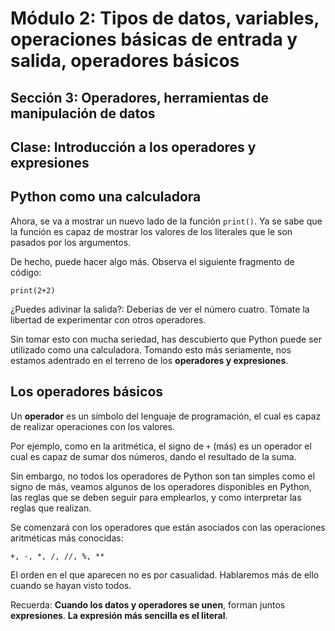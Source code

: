 # Módulo 2: Tipos de datos, variables, operaciones básicas de entrada y salida, operadores básicos 
## Sección 3: Operadores, herramientas de manipulación de datos 
## Clase: Introducción a los operadores y expresiones

## Python como una calculadora

Ahora, se va a mostrar un nuevo lado de la función `print()`. Ya se sabe que la función es capaz de mostrar los valores de los literales que le son pasados por los argumentos.

De hecho, puede hacer algo más. Observa el siguiente fragmento de código:

```
print(2+2)
```

¿Puedes adivinar la salida?: Deberías de ver el número cuatro. Tómate la libertad de experimentar con otros operadores.

Sin tomar esto con mucha seriedad, has descubierto que Python puede ser utilizado como una calculadora. Tomando esto más seriamente, nos estamos adentrado en el terreno de los **operadores y expresiones**.

## Los operadores básicos

Un **operador** es un símbolo del lenguaje de programación, el cual es capaz de realizar operaciones con los valores.

Por ejemplo, como en la aritmética, el signo de `+` (más) es un operador el cual es capaz de sumar dos números, dando el resultado de la suma.

Sin embargo, no todos los operadores de Python son tan simples como el signo de más, veamos algunos de los operadores disponibles en Python, las reglas que se deben seguir para emplearlos, y como interpretar las reglas que realizan.

Se comenzará con los operadores que están asociados con las operaciones aritméticas más conocidas:

```
+, -, *, /, //, %, **
```


El orden en el que aparecen no es por casualidad. Hablaremos más de ello cuando se hayan visto todos.

Recuerda: **Cuando los datos y operadores se unen**, forman juntos **expresiones**. **La expresión más sencilla es el literal**.

